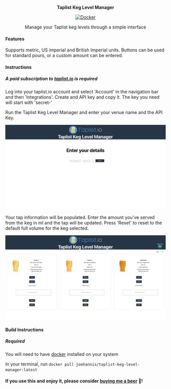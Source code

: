 <p align="center">
  <strong>Taplist Keg Level Manager</strong>
</p>

<p align="center">
  <a href="https://hub.docker.com/r/joehannis/taplist-keg-level-manager">
    <img src="https://img.shields.io/badge/-Docker-2496ED?style=for-the-badge&logo=docker&logoColor=white" alt="Docker">
  </a>
</p>

<p align="center">
  Manage your Taplist keg levels through a simple interface
</p>

#### Features

Supports metric, US imperial and British Imperial units. Buttons can be used for standard pours, or a custom amount can be entered.

#### Instructions

##### A paid subscription to [taplist.io](https://taplist.io) is required

Log into your taplist.io account and select 'Account' in the navigation bar and then 'Integrations'. Create and API key and copy it. The key you need will start with 'secret-'

Run the Taplist Keg Level Manager and enter your venue name and the API Key.

![](./taplist-keg-level-manager-first.png)

Your tap information will be populated. Enter the amount you've served from the keg in ml and the tap will be updated. Press 'Reset' to reset to the default full volume for the keg selected.

![](./taplist-keg-level-manager-main.png)

#### Build Instructions

##### Required

You will need to have [docker](https://www.docker.com) installed on your system

In your terminal, run ```docker pull joehannis/taplist-keg-level-manager:latest```

#### If you use this and enjoy it, please consider [buying me a beer](https://www.buymeacoffee.com/joehannisjp) 🍺!
